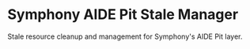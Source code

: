 # Symphony AIDE Pit Stale Manager

Stale resource cleanup and management for Symphony's AIDE Pit layer.